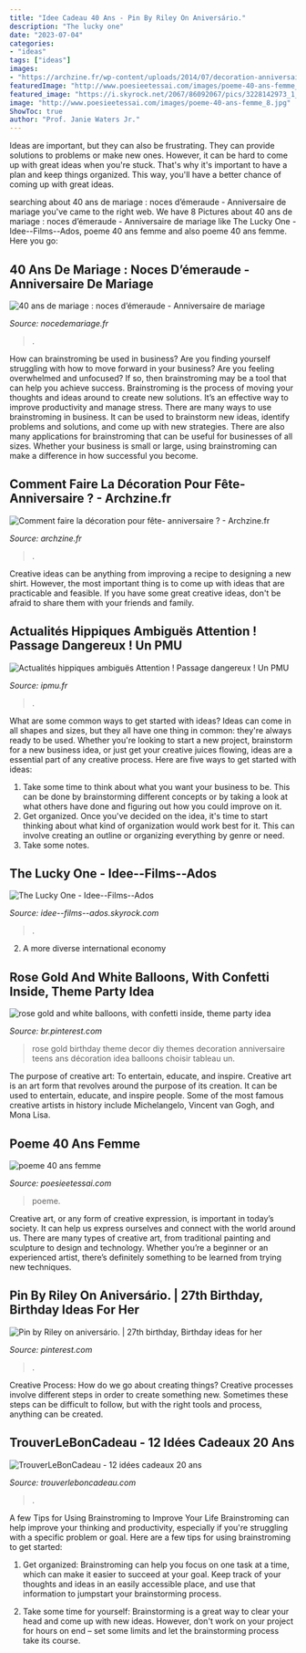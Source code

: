 ```yaml
---
title: "Idee Cadeau 40 Ans - Pin By Riley On Aniversário."
description: "The lucky one"
date: "2023-07-04"
categories:
- "ideas"
tags: ["ideas"]
images:
- "https://archzine.fr/wp-content/uploads/2014/07/decoration-anniversaire-40-ans.jpg"
featuredImage: "http://www.poesieetessai.com/images/poeme-40-ans-femme_8.jpg"
featured_image: "https://i.skyrock.net/2067/86092067/pics/3228142973_1_6_bn9SfvBW.jpg"
image: "http://www.poesieetessai.com/images/poeme-40-ans-femme_8.jpg"
ShowToc: true
author: "Prof. Janie Waters Jr."
---
```



Ideas are important, but they can also be frustrating. They can provide solutions to problems or make new ones. However, it can be hard to come up with great ideas when you're stuck. That's why it's important to have a plan and keep things organized. This way, you'll have a better chance of coming up with great ideas.

	

		
searching about 40 ans de mariage : noces d’émeraude - Anniversaire de mariage you've came to the right web. We have 8 Pictures about 40 ans de mariage : noces d’émeraude - Anniversaire de mariage like The Lucky One - Idee--Films--Ados, poeme 40 ans femme and also poeme 40 ans femme. Here you go:
		
    
## 40 Ans De Mariage : Noces D’émeraude - Anniversaire De Mariage

<img loading=lazy src="https://nocedemariage.fr/wp-content/uploads/2018/07/emeraude.jpg" onerror="this.onerror=null;this.src='https://tse3.mm.bing.net/th?id=OIP.FR-oA_WLfapkZpFEDQmuNAHaE8&amp;pid=15.1';" alt="40 ans de mariage : noces d’émeraude - Anniversaire de mariage">

_Source: nocedemariage.fr_

>. 

	

How can brainstroming be used in business?
Are you finding yourself struggling with how to move forward in your business? Are you feeling overwhelmed and unfocused? If so, then brainstroming may be a tool that can help you achieve success. Brainstroming is the process of moving your thoughts and ideas around to create new solutions. It’s an effective way to improve productivity and manage stress.
There are many ways to use brainstroming in business. It can be used to brainstorm new ideas, identify problems and solutions, and come up with new strategies. There are also many applications for brainstroming that can be useful for businesses of all sizes. Whether your business is small or large, using brainstroming can make a difference in how successful you become.

    
## Comment Faire La Décoration Pour Fête- Anniversaire ? - Archzine.fr

<img loading=lazy src="https://archzine.fr/wp-content/uploads/2014/07/decoration-anniversaire-40-ans.jpg" onerror="this.onerror=null;this.src='https://tse4.mm.bing.net/th?id=OIP.AJio3H8HDG8rzpDiAqD0kgHaLH&amp;pid=15.1';" alt="Comment faire la décoration pour fête- anniversaire ? - Archzine.fr">

_Source: archzine.fr_

>. 

	

Creative ideas can be anything from improving a recipe to designing a new shirt. However, the most important thing is to come up with ideas that are practicable and feasible. If you have some great creative ideas, don't be afraid to share them with your friends and family.

    
## Actualités Hippiques Ambiguës Attention ! Passage Dangereux ! Un PMU

<img loading=lazy src="http://ipmu.fr/iPMU/Courses_Actu_files/droppedImage.jpg" onerror="this.onerror=null;this.src='https://tse1.mm.bing.net/th?id=OIP.0TeAmlBcBejPD_sXjln5hwAAAA&amp;pid=15.1';" alt="Actualités hippiques ambiguës Attention ! Passage dangereux ! Un PMU">

_Source: ipmu.fr_

>. 

	

What are some common ways to get started with ideas?
Ideas can come in all shapes and sizes, but they all have one thing in common: they're always ready to be used. Whether you're looking to start a new project, brainstorm for a new business idea, or just get your creative juices flowing, ideas are a essential part of any creative process. Here are five ways to get started with ideas: 
1. Take some time to think about what you want your business to be. This can be done by brainstorming different concepts or by taking a look at what others have done and figuring out how you could improve on it. 
2. Get organized. Once you've decided on the idea, it's time to start thinking about what kind of organization would work best for it. This can involve creating an outline or organizing everything by genre or need. 
3. Take some notes.

    
## The Lucky One - Idee--Films--Ados

<img loading=lazy src="https://i.skyrock.net/2067/86092067/pics/3228142973_1_6_bn9SfvBW.jpg" onerror="this.onerror=null;this.src='https://tse3.mm.bing.net/th?id=OIP.8tO0NTTPrqdgkJCfzXG4PQAAAA&amp;pid=15.1';" alt="The Lucky One - Idee--Films--Ados">

_Source: idee--films--ados.skyrock.com_

>. 

	

2. A more diverse international economy 

    
## Rose Gold And White Balloons, With Confetti Inside, Theme Party Idea

<img loading=lazy src="https://i.pinimg.com/736x/c3/7e/24/c37e24734192e24a8c7323fdb9bd2993.jpg" onerror="this.onerror=null;this.src='https://tse2.mm.bing.net/th?id=OIP.qGjEW7SRVu_2uzN-X3ERLgHaHa&amp;pid=15.1';" alt="rose gold and white balloons, with confetti inside, theme party idea">

_Source: br.pinterest.com_

>rose gold birthday theme decor diy themes decoration anniversaire teens ans décoration idea balloons choisir tableau un. 

	

The purpose of creative art: To entertain, educate, and inspire.
Creative art is an art form that revolves around the purpose of its creation. It can be used to entertain, educate, and inspire people. Some of the most famous creative artists in history include Michelangelo, Vincent van Gogh, and Mona Lisa.

    
## Poeme 40 Ans Femme

<img loading=lazy src="http://www.poesieetessai.com/images/poeme-40-ans-femme_8.jpg" onerror="this.onerror=null;this.src='https://tse2.mm.bing.net/th?id=OIP.ao-M-YZzkC1ri1tlPZh-HgHaD0&amp;pid=15.1';" alt="poeme 40 ans femme">

_Source: poesieetessai.com_

>poeme. 

	

Creative art, or any form of creative expression, is important in today’s society. It can help us express ourselves and connect with the world around us. There are many types of creative art, from traditional painting and sculpture to design and technology. Whether you’re a beginner or an experienced artist, there’s definitely something to be learned from trying new techniques.

    
## Pin By Riley On Aniversário. | 27th Birthday, Birthday Ideas For Her

<img loading=lazy src="https://i.pinimg.com/736x/9c/b5/10/9cb5105a2d7e5b78fcf2630ffe1a4e7e.jpg" onerror="this.onerror=null;this.src='https://tse3.mm.bing.net/th?id=OIP.tes3dy92ZFlD2ikYaYOdbQHaLH&amp;pid=15.1';" alt="Pin by Riley on aniversário. | 27th birthday, Birthday ideas for her">

_Source: pinterest.com_

>. 

	

Creative Process: How do we go about creating things?
Creative processes involve different steps in order to create something new. Sometimes these steps can be difficult to follow, but with the right tools and process, anything can be created.

    
## TrouverLeBonCadeau - 12 Idées Cadeaux 20 Ans

<img loading=lazy src="https://www.trouverleboncadeau.com/img/ama/2749303354_330.jpg" onerror="this.onerror=null;this.src='https://tse1.mm.bing.net/th?id=OIP.nHvUrqkbInDBjX-3icry9QHaKR&amp;pid=15.1';" alt="TrouverLeBonCadeau - 12 idées cadeaux 20 ans">

_Source: trouverleboncadeau.com_

>. 

	

A few Tips for Using Brainstroming to Improve Your Life
Brainstroming can help improve your thinking and productivity, especially if you're struggling with a specific problem or goal. Here are a few tips for using brainstroming to get started: 
1. Get organized: Brainstroming can help you focus on one task at a time, which can make it easier to succeed at your goal. Keep track of your thoughts and ideas in an easily accessible place, and use that information to jumpstart your brainstorming process. 

2. Take some time for yourself: Brainstorming is a great way to clear your head and come up with new ideas. However, don't work on your project for hours on end – set some limits and let the brainstorming process take its course. 


